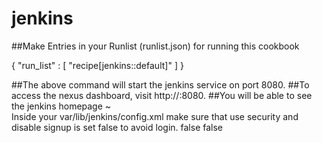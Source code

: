 # jenkins


##Make Entries in your Runlist (runlist.json) for running this cookbook

{ "run_list" : [ "recipe[jenkins::default]" ] }

##The above command will start the jenkins service on port 8080. ##To access the nexus dashboard, visit http://:8080. ##You will be able to see the jenkins homepage
~                                                                                                                                                                   
Inside your var/lib/jenkins/config.xml make sure that use security and disable signup is set false to avoid login.
 <useSecurity>false</useSecurity>
  <disableSignup>false</disableSignup>



